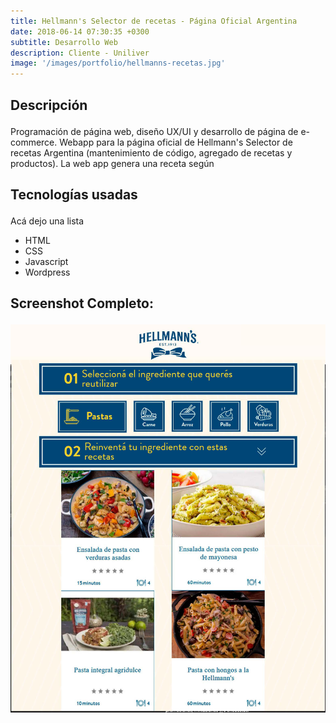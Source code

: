 ```yaml
---
title: Hellmann's Selector de recetas - Página Oficial Argentina
date: 2018-06-14 07:30:35 +0300
subtitle: Desarrollo Web
description: Cliente - Uniliver
image: '/images/portfolio/hellmanns-recetas.jpg'
---
```




<div class="block-header inner-sm" style="margin-top: 1.5em; margin-bottom: 1.5em">
  <h2 class="block-title line-top">Descripción</h2>
</div>

Programación de página web, diseño UX/UI y desarrollo de página de e-commerce. Webapp para la página oficial de Hellmann's Selector de recetas Argentina (mantenimiento de código, agregado de recetas y productos). La web app genera una receta según 

<div class="block-header inner-sm" style="margin-bottom: 1.5em">
  <h2 class="block-title line-top">Tecnologías usadas</h2>
</div>

 Acá dejo una lista

- HTML
- CSS
- Javascript
- Wordpress

<div class="block-header inner-sm" style="margin-bottom: 1.5em">
  <h2 class="block-title line-top">Screenshot Completo:</h2>
</div>
 <img src="/images/portfolio/hellmanns-recetasfull.jpg">
